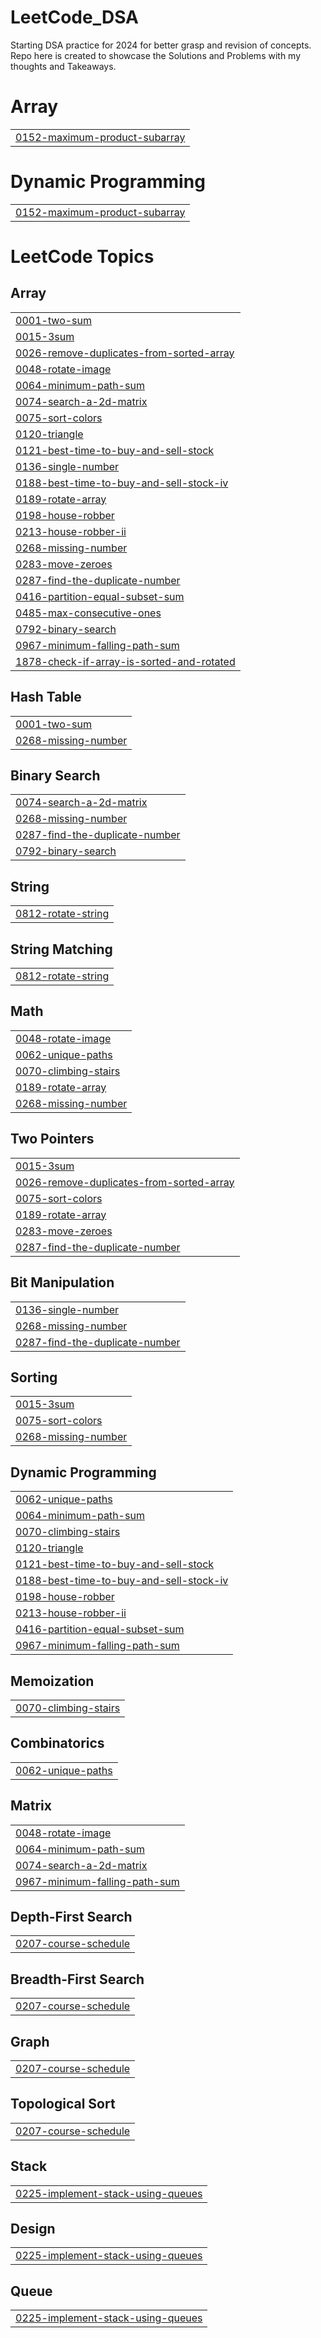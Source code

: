# LeetCode_DSA
Starting DSA practice for 2024 for better grasp and revision of concepts. Repo here is created to showcase the Solutions and Problems with my thoughts and  Takeaways.


# Array
|  |
| ------- |
| [0152-maximum-product-subarray](https://github.com/OpenSourcePundit/LeetCode_DSA/tree/master/0152-maximum-product-subarray) |
# Dynamic Programming
|  |
| ------- |
| [0152-maximum-product-subarray](https://github.com/OpenSourcePundit/LeetCode_DSA/tree/master/0152-maximum-product-subarray) |
<!---LeetCode Topics Start-->
# LeetCode Topics
## Array
|  |
| ------- |
| [0001-two-sum](https://github.com/OpenSourcePundit/LeetCode_DSA/tree/master/0001-two-sum) |
| [0015-3sum](https://github.com/OpenSourcePundit/LeetCode_DSA/tree/master/0015-3sum) |
| [0026-remove-duplicates-from-sorted-array](https://github.com/OpenSourcePundit/LeetCode_DSA/tree/master/0026-remove-duplicates-from-sorted-array) |
| [0048-rotate-image](https://github.com/OpenSourcePundit/LeetCode_DSA/tree/master/0048-rotate-image) |
| [0064-minimum-path-sum](https://github.com/OpenSourcePundit/LeetCode_DSA/tree/master/0064-minimum-path-sum) |
| [0074-search-a-2d-matrix](https://github.com/OpenSourcePundit/LeetCode_DSA/tree/master/0074-search-a-2d-matrix) |
| [0075-sort-colors](https://github.com/OpenSourcePundit/LeetCode_DSA/tree/master/0075-sort-colors) |
| [0120-triangle](https://github.com/OpenSourcePundit/LeetCode_DSA/tree/master/0120-triangle) |
| [0121-best-time-to-buy-and-sell-stock](https://github.com/OpenSourcePundit/LeetCode_DSA/tree/master/0121-best-time-to-buy-and-sell-stock) |
| [0136-single-number](https://github.com/OpenSourcePundit/LeetCode_DSA/tree/master/0136-single-number) |
| [0188-best-time-to-buy-and-sell-stock-iv](https://github.com/OpenSourcePundit/LeetCode_DSA/tree/master/0188-best-time-to-buy-and-sell-stock-iv) |
| [0189-rotate-array](https://github.com/OpenSourcePundit/LeetCode_DSA/tree/master/0189-rotate-array) |
| [0198-house-robber](https://github.com/OpenSourcePundit/LeetCode_DSA/tree/master/0198-house-robber) |
| [0213-house-robber-ii](https://github.com/OpenSourcePundit/LeetCode_DSA/tree/master/0213-house-robber-ii) |
| [0268-missing-number](https://github.com/OpenSourcePundit/LeetCode_DSA/tree/master/0268-missing-number) |
| [0283-move-zeroes](https://github.com/OpenSourcePundit/LeetCode_DSA/tree/master/0283-move-zeroes) |
| [0287-find-the-duplicate-number](https://github.com/OpenSourcePundit/LeetCode_DSA/tree/master/0287-find-the-duplicate-number) |
| [0416-partition-equal-subset-sum](https://github.com/OpenSourcePundit/LeetCode_DSA/tree/master/0416-partition-equal-subset-sum) |
| [0485-max-consecutive-ones](https://github.com/OpenSourcePundit/LeetCode_DSA/tree/master/0485-max-consecutive-ones) |
| [0792-binary-search](https://github.com/OpenSourcePundit/LeetCode_DSA/tree/master/0792-binary-search) |
| [0967-minimum-falling-path-sum](https://github.com/OpenSourcePundit/LeetCode_DSA/tree/master/0967-minimum-falling-path-sum) |
| [1878-check-if-array-is-sorted-and-rotated](https://github.com/OpenSourcePundit/LeetCode_DSA/tree/master/1878-check-if-array-is-sorted-and-rotated) |
## Hash Table
|  |
| ------- |
| [0001-two-sum](https://github.com/OpenSourcePundit/LeetCode_DSA/tree/master/0001-two-sum) |
| [0268-missing-number](https://github.com/OpenSourcePundit/LeetCode_DSA/tree/master/0268-missing-number) |
## Binary Search
|  |
| ------- |
| [0074-search-a-2d-matrix](https://github.com/OpenSourcePundit/LeetCode_DSA/tree/master/0074-search-a-2d-matrix) |
| [0268-missing-number](https://github.com/OpenSourcePundit/LeetCode_DSA/tree/master/0268-missing-number) |
| [0287-find-the-duplicate-number](https://github.com/OpenSourcePundit/LeetCode_DSA/tree/master/0287-find-the-duplicate-number) |
| [0792-binary-search](https://github.com/OpenSourcePundit/LeetCode_DSA/tree/master/0792-binary-search) |
## String
|  |
| ------- |
| [0812-rotate-string](https://github.com/OpenSourcePundit/LeetCode_DSA/tree/master/0812-rotate-string) |
## String Matching
|  |
| ------- |
| [0812-rotate-string](https://github.com/OpenSourcePundit/LeetCode_DSA/tree/master/0812-rotate-string) |
## Math
|  |
| ------- |
| [0048-rotate-image](https://github.com/OpenSourcePundit/LeetCode_DSA/tree/master/0048-rotate-image) |
| [0062-unique-paths](https://github.com/OpenSourcePundit/LeetCode_DSA/tree/master/0062-unique-paths) |
| [0070-climbing-stairs](https://github.com/OpenSourcePundit/LeetCode_DSA/tree/master/0070-climbing-stairs) |
| [0189-rotate-array](https://github.com/OpenSourcePundit/LeetCode_DSA/tree/master/0189-rotate-array) |
| [0268-missing-number](https://github.com/OpenSourcePundit/LeetCode_DSA/tree/master/0268-missing-number) |
## Two Pointers
|  |
| ------- |
| [0015-3sum](https://github.com/OpenSourcePundit/LeetCode_DSA/tree/master/0015-3sum) |
| [0026-remove-duplicates-from-sorted-array](https://github.com/OpenSourcePundit/LeetCode_DSA/tree/master/0026-remove-duplicates-from-sorted-array) |
| [0075-sort-colors](https://github.com/OpenSourcePundit/LeetCode_DSA/tree/master/0075-sort-colors) |
| [0189-rotate-array](https://github.com/OpenSourcePundit/LeetCode_DSA/tree/master/0189-rotate-array) |
| [0283-move-zeroes](https://github.com/OpenSourcePundit/LeetCode_DSA/tree/master/0283-move-zeroes) |
| [0287-find-the-duplicate-number](https://github.com/OpenSourcePundit/LeetCode_DSA/tree/master/0287-find-the-duplicate-number) |
## Bit Manipulation
|  |
| ------- |
| [0136-single-number](https://github.com/OpenSourcePundit/LeetCode_DSA/tree/master/0136-single-number) |
| [0268-missing-number](https://github.com/OpenSourcePundit/LeetCode_DSA/tree/master/0268-missing-number) |
| [0287-find-the-duplicate-number](https://github.com/OpenSourcePundit/LeetCode_DSA/tree/master/0287-find-the-duplicate-number) |
## Sorting
|  |
| ------- |
| [0015-3sum](https://github.com/OpenSourcePundit/LeetCode_DSA/tree/master/0015-3sum) |
| [0075-sort-colors](https://github.com/OpenSourcePundit/LeetCode_DSA/tree/master/0075-sort-colors) |
| [0268-missing-number](https://github.com/OpenSourcePundit/LeetCode_DSA/tree/master/0268-missing-number) |
## Dynamic Programming
|  |
| ------- |
| [0062-unique-paths](https://github.com/OpenSourcePundit/LeetCode_DSA/tree/master/0062-unique-paths) |
| [0064-minimum-path-sum](https://github.com/OpenSourcePundit/LeetCode_DSA/tree/master/0064-minimum-path-sum) |
| [0070-climbing-stairs](https://github.com/OpenSourcePundit/LeetCode_DSA/tree/master/0070-climbing-stairs) |
| [0120-triangle](https://github.com/OpenSourcePundit/LeetCode_DSA/tree/master/0120-triangle) |
| [0121-best-time-to-buy-and-sell-stock](https://github.com/OpenSourcePundit/LeetCode_DSA/tree/master/0121-best-time-to-buy-and-sell-stock) |
| [0188-best-time-to-buy-and-sell-stock-iv](https://github.com/OpenSourcePundit/LeetCode_DSA/tree/master/0188-best-time-to-buy-and-sell-stock-iv) |
| [0198-house-robber](https://github.com/OpenSourcePundit/LeetCode_DSA/tree/master/0198-house-robber) |
| [0213-house-robber-ii](https://github.com/OpenSourcePundit/LeetCode_DSA/tree/master/0213-house-robber-ii) |
| [0416-partition-equal-subset-sum](https://github.com/OpenSourcePundit/LeetCode_DSA/tree/master/0416-partition-equal-subset-sum) |
| [0967-minimum-falling-path-sum](https://github.com/OpenSourcePundit/LeetCode_DSA/tree/master/0967-minimum-falling-path-sum) |
## Memoization
|  |
| ------- |
| [0070-climbing-stairs](https://github.com/OpenSourcePundit/LeetCode_DSA/tree/master/0070-climbing-stairs) |
## Combinatorics
|  |
| ------- |
| [0062-unique-paths](https://github.com/OpenSourcePundit/LeetCode_DSA/tree/master/0062-unique-paths) |
## Matrix
|  |
| ------- |
| [0048-rotate-image](https://github.com/OpenSourcePundit/LeetCode_DSA/tree/master/0048-rotate-image) |
| [0064-minimum-path-sum](https://github.com/OpenSourcePundit/LeetCode_DSA/tree/master/0064-minimum-path-sum) |
| [0074-search-a-2d-matrix](https://github.com/OpenSourcePundit/LeetCode_DSA/tree/master/0074-search-a-2d-matrix) |
| [0967-minimum-falling-path-sum](https://github.com/OpenSourcePundit/LeetCode_DSA/tree/master/0967-minimum-falling-path-sum) |
## Depth-First Search
|  |
| ------- |
| [0207-course-schedule](https://github.com/OpenSourcePundit/LeetCode_DSA/tree/master/0207-course-schedule) |
## Breadth-First Search
|  |
| ------- |
| [0207-course-schedule](https://github.com/OpenSourcePundit/LeetCode_DSA/tree/master/0207-course-schedule) |
## Graph
|  |
| ------- |
| [0207-course-schedule](https://github.com/OpenSourcePundit/LeetCode_DSA/tree/master/0207-course-schedule) |
## Topological Sort
|  |
| ------- |
| [0207-course-schedule](https://github.com/OpenSourcePundit/LeetCode_DSA/tree/master/0207-course-schedule) |
## Stack
|  |
| ------- |
| [0225-implement-stack-using-queues](https://github.com/OpenSourcePundit/LeetCode_DSA/tree/master/0225-implement-stack-using-queues) |
## Design
|  |
| ------- |
| [0225-implement-stack-using-queues](https://github.com/OpenSourcePundit/LeetCode_DSA/tree/master/0225-implement-stack-using-queues) |
## Queue
|  |
| ------- |
| [0225-implement-stack-using-queues](https://github.com/OpenSourcePundit/LeetCode_DSA/tree/master/0225-implement-stack-using-queues) |
<!---LeetCode Topics End-->